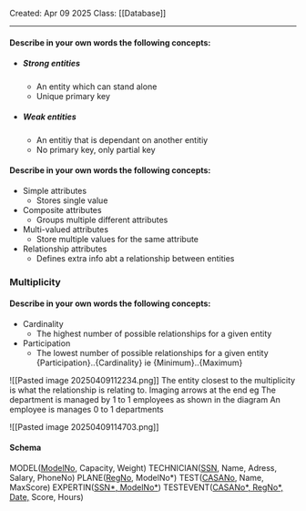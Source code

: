Created: Apr 09 2025
Class: [[Database]]
- - -
#### Describe in your own words the following concepts:
- ##### Strong entities
	- An entity which can stand alone
	- Unique primary key
- ##### Weak entities
	- An entitiy that is dependant on another entitiy
	- No primary key, only partial key

#### Describe in your own words the following concepts: 

- Simple attributes
	- Stores single value
- Composite attributes
	- Groups multiple different attributes 
- Multi-valued attributes
	- Store multiple values for the same attribute
- Relationship attributes
	- Defines extra info abt a relationship between entities

### Multiplicity
#### Describe in your own words the following concepts: 
- Cardinality
	- The highest number of possible relationships for a given entity
- Participation
	- The lowest number of possible relationships for a given entity
{Participation}..{Cardinality}
ie
{Minimum}..{Maximum}

![[Pasted image 20250409112234.png]]
The entity closest to the multiplicity is what the relationship is relating to. Imaging arrows at the end
eg
The department is managed by 1 to 1 employees as shown in the diagram
An employee is manages 0 to 1 departments

![[Pasted image 20250409114703.png]]

#### Schema
MODEL(<u>ModelNo</u>, Capacity, Weight)
TECHNICIAN(<u>SSN</u>, Name, Adress, Salary, PhoneNo)
PLANE(<u>RegNo</u>, ModelNo*)
TEST(<u>CASANo</u>, Name, MaxScore)
EXPERTIN(<u>SSN*, ModelNo*</u>)
TESTEVENT(<u>CASANo*, RegNo*, Date,</u> Score, Hours)
